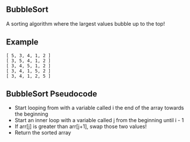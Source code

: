 ## BubbleSort

A sorting algorithm where the largest values bubble up to the top!

## Example

```
[ 5, 3, 4, 1, 2 ]
[ 3, 5, 4, 1, 2 ]
[ 3, 4, 5, 1, 2 ]
[ 3, 4, 1, 5, 2 ]
[ 3, 4, 1, 2, 5 ]
```

## BubbleSort Pseudocode

* Start looping from with a variable called i the end of the array towards the beginning
* Start an inner loop with a variable called j from the beginning until i - 1
* If arr[j] is greater than arr[j+1], swap those two values!
* Return the sorted array